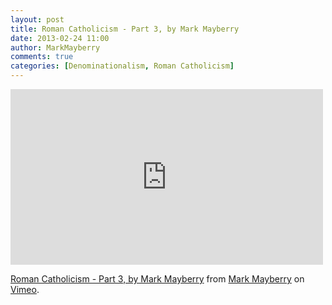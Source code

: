 ```yaml
---
layout: post
title: Roman Catholicism - Part 3, by Mark Mayberry
date: 2013-02-24 11:00
author: MarkMayberry
comments: true
categories: [Denominationalism, Roman Catholicism]
---
```

<iframe src="http://player.vimeo.com/video/61058169" width="500" height="281" frameborder="0" webkitAllowFullScreen mozallowfullscreen allowFullScreen></iframe> <p><a href="http://vimeo.com/61058169">Roman Catholicism - Part 3, by Mark Mayberry</a> from <a href="http://vimeo.com/ascoc">Mark Mayberry</a> on <a href="http://vimeo.com">Vimeo</a>.</p>
